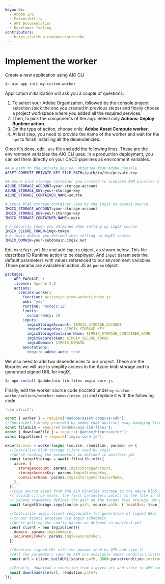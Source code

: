 ```yaml
---
keywords:
  - Adobe I/O
  - Extensibility
  - API Documentation
  - Developer Tooling
contributors: 
  - https://github.com/marcinczeczko 
---
```


# Implement the worker

Create a new application using AIO CLI

```bash
$> aio app init my-custom-worker
```

Application initialization will ask you a couple of questions:
1. To select your Adobe Organization, followed by the console project selection (pick the one you created in previous steps) and finally choose a project workspace where you added all the required services.
1. Then, to pick the components of the app. Select only **Actions: Deploy Runtime action**.
2. On the type of action, choose only: **Adobe Asset Compute worker**.
3. At last step, you need to provide the name of the worker and wait for the `npm` to finish installing all the dependencies.

Once it's done, edit `.env` file and add the following lines. These are the environment variables the AIO CLI uses. In a
production deployment, you can set them directly on your CI/CD pipelines as environment variables.

```bash
## A path to the private.key you obtained from Adobe Console
ASSET_COMPUTE_PRIVATE_KEY_FILE_PATH=/path/to/the/private.key

## Azure blob storage container you created to simulate AEM binaries cloud storage
AZURE_STORAGE_ACCOUNT=your-storage-account
AZURE_STORAGE_KEY=your-storage-key
AZURE_STORAGE_CONTAINER_NAME=source

# Azure blob storage container used by the imgIX as assets source
IMGIX_STORAGE_ACCOUNT=your-storage-account
IMGIX_STORAGE_KEY=your-storage-key
IMGIX_STORAGE_CONTAINER_NAME=imgix

# A security token you obtained when setting up imgIX source
IMGIX_SECURE_TOKEN=imgx-token
# A imgix domain you defined when setting up imgIX source
IMGIX_DOMAIN=your-subdomain.imgix.net
```

Edit `manifest.yml` file and add `inputs` object, as shown below. This file describes IO Runtime action to be deployed.
And `input` param sets the default parameters with values referenced to our environment variables. Those params are
available in action JS as `param` object.

```yaml
packages:
  __APP_PACKAGE__:
    license: Apache-2.0
    actions:
      czeczek-worker:
        function: actions/custom-worker/index.js
        web: 'yes'
        runtime: 'nodejs:12'
        limits:
          concurrency: 10
        inputs:
          imgixStorageAccount: $IMGIX_STORAGE_ACCOUNT
          imgixStorageKey: $IMGIX_STORAGE_KEY
          imgixStorageContainerName: $IMGIX_STORAGE_CONTAINER_NAME
          imgixSecureToken: $IMGIX_SECURE_TOKEN
          imgixDomain: $IMGIX_DOMAIN
        annotations:
          require-adobe-auth: true
```

We also need to add two dependencies to our project. These are the libraries we will use to simplify access to the Azure
blob storage and to generated signed URL for imgIX.

```bash
$> npm install @adobe/aio-lib-files imgix-core-js
```

Finally, edit the worker source code (located under `my-custom-worker/actions/<worker-name>/index.js`) and replace it
with the following code.

```javascript
'use strict';

const { worker } = require('@adobe/asset-compute-sdk');
//Convinient library provided by adobe that abstract away managing files on cloud storages
const filesLib = require('@adobe/aio-lib-files');
const { downloadFile } = require('@adobe/httptransfer');
const ImgixClient = require('imgix-core-js');

exports.main = worker(async (source, rendition, params) => {
  //Initialize blob storage client used by imgix
  //We're reading the parameters we defined in manifest.yml
  const targetStorage = await filesLib.init({
    azure: {
      storageAccount: params.imgixStorageAccount,
      storageAccessKey: params.imgixStorageKey,
      containerName: params.imgixStorageContainerName,
    },
  });
  //Copy source asset from the AEM binaries storage to the Azure blob storage for imgIX
  // localSrc:true means, the first parameters points to the file in the local file system (asset-compute-sdk abstracts the source blob storage so it's visible as local file)
  // Second arguments defines the path on the target blob storage. We use the same path just to simplify things
  await targetStorage.copy(source.path, source.path, { localSrc: true });

  //Initialize imgix client responsible for generation of signed URLs
  //to our assets accessed via imgIX subdomain
  //We're getting the config params we defined in manifest.yml
  const client = new ImgixClient({
    domain: params.imgixDomain,
    secureURLToken: params.imgixSecureToken,
  });

  //Generate signed URL with the params send by AEM and sign it.
  //All the parameters send by AEM are available under rendition.instructions object
  const url = client.buildURL(source.path, JSON.parse(rendition.instructions.imgix));

  //Finally, download a rendition from a given url and store in AEM azure blob storage so it will be visible in AEM as a rendition
  await downloadFile(url, rendition.path);
});
```
